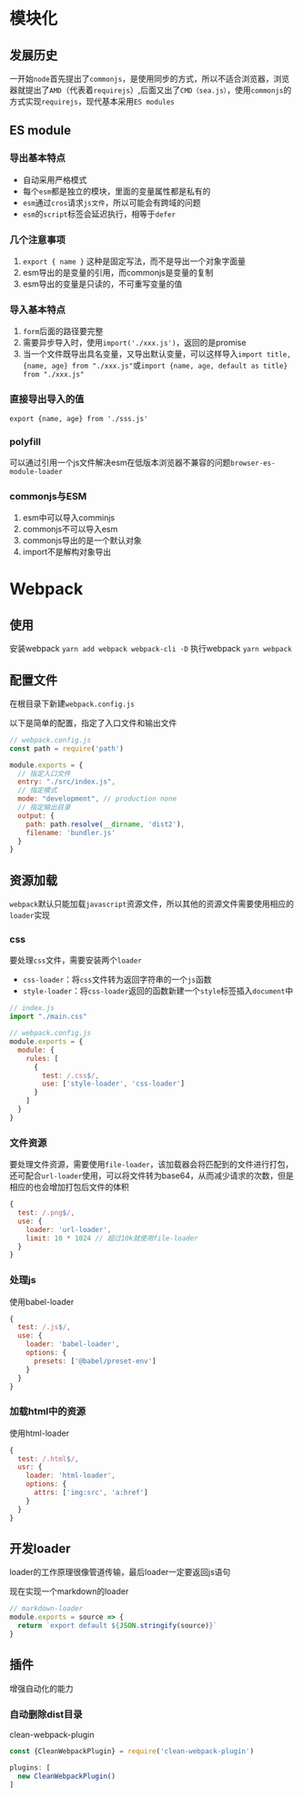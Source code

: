 # 模块化

## 发展历史

一开始`node`首先提出了`commonjs`，是使用同步的方式，所以不适合浏览器，浏览器就提出了`AMD`（代表着`requirejs`）,后面又出了`CMD（sea.js）`，使用`commonjs`的方式实现`requirejs`，现代基本采用`ES modules`


## ES module

### 导出基本特点

- 自动采用严格模式
- 每个`esm`都是独立的模块，里面的变量属性都是私有的
- `esm`通过`cros`请求`js文件`，所以可能会有跨域的问题
- `esm`的`script`标签会延迟执行，相等于`defer` 

### 几个注意事项

1. `export { name }` 这种是固定写法，而不是导出一个对象字面量
2. esm导出的是变量的引用，而commonjs是变量的复制
3. esm导出的变量是只读的，不可重写变量的值

### 导入基本特点

1. `form`后面的路径要完整
2. 需要异步导入时，使用`import('./xxx.js')`，返回的是promise
3. 当一个文件既导出具名变量，又导出默认变量，可以这样导入`import title, {name, age} from "./xxx.js"`或`import {name, age, default as title} from "./xxx.js"`

### 直接导出导入的值

```export {name, age} from './sss.js'```

### polyfill

可以通过引用一个js文件解决esm在低版本浏览器不兼容的问题```browser-es-module-loader```

### commonjs与ESM

1. esm中可以导入comminjs
2. commonjs不可以导入esm
3. commonjs导出的是一个默认对象
4. import不是解构对象导出

# Webpack

## 使用

安装webpack `yarn add webpack webpack-cli -D`
执行webpack `yarn webpack`

## 配置文件

在根目录下新建`webpack.config.js`

以下是简单的配置，指定了入口文件和输出文件

```js
// webpack.config.js
const path = require('path')

module.exports = {
  // 指定入口文件
  entry: "./src/index.js",
  // 指定模式
  mode: "development", // production none
  // 指定输出目录
  output: {
    path: path.resolve(__dirname, 'dist2'),
    filename: 'bundler.js'
  }
}
```

## 资源加载

`webpack`默认只能加载`javascript`资源文件，所以其他的资源文件需要使用相应的`loader`实现

### css

要处理`css`文件，需要安装两个`loader`

- `css-loader`：将`css`文件转为返回字符串的一个`js`函数
- `style-loader`：将`css-loader`返回的函数新建一个`style`标签插入`document`中

```js
// index.js
import "./main.css"

// webpack.config.js
module.exports = {
  module: {
    rules: [
      {
        test: /.css$/,
        use: ['style-loader', 'css-loader']
      }
    ]
  }
}
```

### 文件资源

要处理文件资源，需要使用`file-loader`，该加载器会将匹配到的文件进行打包，还可配合`url-loader`使用，可以将文件转为base64，从而减少请求的次数，但是相应的也会增加打包后文件的体积

```js
{
  test: /.png$/,
  use: {
    loader: 'url-loader',
    limit: 10 * 1024 // 超过10k就使用file-loader
  }
}
```

### 处理js

使用babel-loader

```js
{
  test: /.js$/,
  use: {
    loader: 'babel-loader',
    options: {
      presets: ['@babel/preset-env']
    }
  }
}
```

### 加载html中的资源

使用html-loader

```js
{
  test: /.html$/,
  usr: {
    loader: 'html-loader',
    options: {
      attrs: ['img:src', 'a:href']
    }
  }
}
```

## 开发loader

loader的工作原理很像管道传输，最后loader一定要返回js语句

现在实现一个markdown的loader

```js
// markdown-loader
module.exports = source => {
  return `export default ${JSON.stringify(source)}`
}
```

## 插件

增强自动化的能力

### 自动删除dist目录

clean-webpack-plugin

```js
const {CleanWebpackPlugin} = require('clean-webpack-plugin')

plugins: [
  new CleanWebpackPlugin()
]
```

